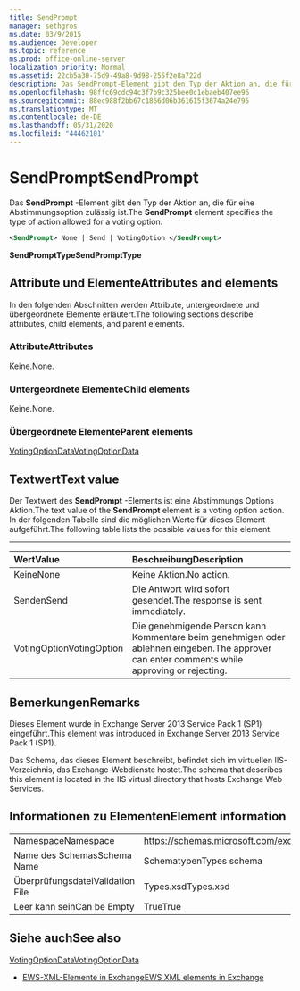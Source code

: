 ```yaml
---
title: SendPrompt
manager: sethgros
ms.date: 03/9/2015
ms.audience: Developer
ms.topic: reference
ms.prod: office-online-server
localization_priority: Normal
ms.assetid: 22cb5a30-75d9-49a8-9d98-255f2e8a722d
description: Das SendPrompt-Element gibt den Typ der Aktion an, die für eine Abstimmungsoption zulässig ist.
ms.openlocfilehash: 98ffc69cdc94c3f7b9c325bee0c1ebaeb407ee96
ms.sourcegitcommit: 88ec988f2bb67c1866d06b361615f3674a24e795
ms.translationtype: MT
ms.contentlocale: de-DE
ms.lasthandoff: 05/31/2020
ms.locfileid: "44462101"
---
```

# <a name="sendprompt"></a><span data-ttu-id="3877c-103">SendPrompt</span><span class="sxs-lookup"><span data-stu-id="3877c-103">SendPrompt</span></span>

<span data-ttu-id="3877c-104">Das **SendPrompt** -Element gibt den Typ der Aktion an, die für eine Abstimmungsoption zulässig ist.</span><span class="sxs-lookup"><span data-stu-id="3877c-104">The **SendPrompt** element specifies the type of action allowed for a voting option.</span></span> 
  
```XML
<SendPrompt> None | Send | VotingOption </SendPrompt>
```

 <span data-ttu-id="3877c-105">**SendPromptType**</span><span class="sxs-lookup"><span data-stu-id="3877c-105">**SendPromptType**</span></span>
## <a name="attributes-and-elements"></a><span data-ttu-id="3877c-106">Attribute und Elemente</span><span class="sxs-lookup"><span data-stu-id="3877c-106">Attributes and elements</span></span>

<span data-ttu-id="3877c-107">In den folgenden Abschnitten werden Attribute, untergeordnete und übergeordnete Elemente erläutert.</span><span class="sxs-lookup"><span data-stu-id="3877c-107">The following sections describe attributes, child elements, and parent elements.</span></span>
  
### <a name="attributes"></a><span data-ttu-id="3877c-108">Attribute</span><span class="sxs-lookup"><span data-stu-id="3877c-108">Attributes</span></span>

<span data-ttu-id="3877c-109">Keine.</span><span class="sxs-lookup"><span data-stu-id="3877c-109">None.</span></span>
  
### <a name="child-elements"></a><span data-ttu-id="3877c-110">Untergeordnete Elemente</span><span class="sxs-lookup"><span data-stu-id="3877c-110">Child elements</span></span>

<span data-ttu-id="3877c-111">Keine.</span><span class="sxs-lookup"><span data-stu-id="3877c-111">None.</span></span>
  
### <a name="parent-elements"></a><span data-ttu-id="3877c-112">Übergeordnete Elemente</span><span class="sxs-lookup"><span data-stu-id="3877c-112">Parent elements</span></span>

[<span data-ttu-id="3877c-113">VotingOptionData</span><span class="sxs-lookup"><span data-stu-id="3877c-113">VotingOptionData</span></span>](votingoptiondata.md)
  
## <a name="text-value"></a><span data-ttu-id="3877c-114">Textwert</span><span class="sxs-lookup"><span data-stu-id="3877c-114">Text value</span></span>

<span data-ttu-id="3877c-115">Der Textwert des **SendPrompt** -Elements ist eine Abstimmungs Options Aktion.</span><span class="sxs-lookup"><span data-stu-id="3877c-115">The text value of the **SendPrompt** element is a voting option action.</span></span> <span data-ttu-id="3877c-116">In der folgenden Tabelle sind die möglichen Werte für dieses Element aufgeführt.</span><span class="sxs-lookup"><span data-stu-id="3877c-116">The following table lists the possible values for this element.</span></span> 
  
****

|<span data-ttu-id="3877c-117">**Wert**</span><span class="sxs-lookup"><span data-stu-id="3877c-117">**Value**</span></span>|<span data-ttu-id="3877c-118">**Beschreibung**</span><span class="sxs-lookup"><span data-stu-id="3877c-118">**Description**</span></span>|
|:-----|:-----|
|<span data-ttu-id="3877c-119">Keine</span><span class="sxs-lookup"><span data-stu-id="3877c-119">None</span></span>  <br/> |<span data-ttu-id="3877c-120">Keine Aktion.</span><span class="sxs-lookup"><span data-stu-id="3877c-120">No action.</span></span>  <br/> |
|<span data-ttu-id="3877c-121">Senden</span><span class="sxs-lookup"><span data-stu-id="3877c-121">Send</span></span>  <br/> |<span data-ttu-id="3877c-122">Die Antwort wird sofort gesendet.</span><span class="sxs-lookup"><span data-stu-id="3877c-122">The response is sent immediately.</span></span>  <br/> |
|<span data-ttu-id="3877c-123">VotingOption</span><span class="sxs-lookup"><span data-stu-id="3877c-123">VotingOption</span></span>  <br/> |<span data-ttu-id="3877c-124">Die genehmigende Person kann Kommentare beim genehmigen oder ablehnen eingeben.</span><span class="sxs-lookup"><span data-stu-id="3877c-124">The approver can enter comments while approving or rejecting.</span></span>  <br/> |
   
## <a name="remarks"></a><span data-ttu-id="3877c-125">Bemerkungen</span><span class="sxs-lookup"><span data-stu-id="3877c-125">Remarks</span></span>

<span data-ttu-id="3877c-126">Dieses Element wurde in Exchange Server 2013 Service Pack 1 (SP1) eingeführt.</span><span class="sxs-lookup"><span data-stu-id="3877c-126">This element was introduced in Exchange Server 2013 Service Pack 1 (SP1).</span></span>
  
<span data-ttu-id="3877c-127">Das Schema, das dieses Element beschreibt, befindet sich im virtuellen IIS-Verzeichnis, das Exchange-Webdienste hostet.</span><span class="sxs-lookup"><span data-stu-id="3877c-127">The schema that describes this element is located in the IIS virtual directory that hosts Exchange Web Services.</span></span>
  
## <a name="element-information"></a><span data-ttu-id="3877c-128">Informationen zu Elementen</span><span class="sxs-lookup"><span data-stu-id="3877c-128">Element information</span></span>

|||
|:-----|:-----|
|<span data-ttu-id="3877c-129">Namespace</span><span class="sxs-lookup"><span data-stu-id="3877c-129">Namespace</span></span>  <br/> |https://schemas.microsoft.com/exchange/services/2006/types  <br/> |
|<span data-ttu-id="3877c-130">Name des Schemas</span><span class="sxs-lookup"><span data-stu-id="3877c-130">Schema Name</span></span>  <br/> |<span data-ttu-id="3877c-131">Schematypen</span><span class="sxs-lookup"><span data-stu-id="3877c-131">Types schema</span></span>  <br/> |
|<span data-ttu-id="3877c-132">Überprüfungsdatei</span><span class="sxs-lookup"><span data-stu-id="3877c-132">Validation File</span></span>  <br/> |<span data-ttu-id="3877c-133">Types.xsd</span><span class="sxs-lookup"><span data-stu-id="3877c-133">Types.xsd</span></span>  <br/> |
|<span data-ttu-id="3877c-134">Leer kann sein</span><span class="sxs-lookup"><span data-stu-id="3877c-134">Can be Empty</span></span>  <br/> |<span data-ttu-id="3877c-135">True</span><span class="sxs-lookup"><span data-stu-id="3877c-135">True</span></span>  <br/> |
   
## <a name="see-also"></a><span data-ttu-id="3877c-136">Siehe auch</span><span class="sxs-lookup"><span data-stu-id="3877c-136">See also</span></span>



[<span data-ttu-id="3877c-137">VotingOptionData</span><span class="sxs-lookup"><span data-stu-id="3877c-137">VotingOptionData</span></span>](votingoptiondata.md)


- [<span data-ttu-id="3877c-138">EWS-XML-Elemente in Exchange</span><span class="sxs-lookup"><span data-stu-id="3877c-138">EWS XML elements in Exchange</span></span>](ews-xml-elements-in-exchange.md)

